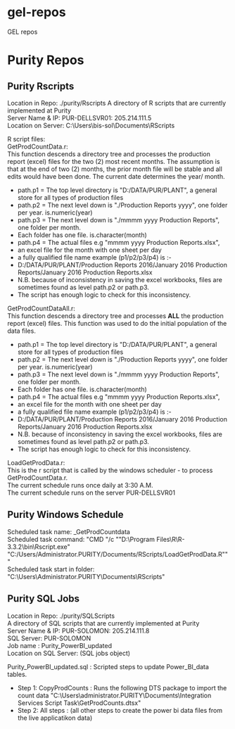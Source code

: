# gel-repos  
GEL repos  

# Purity Repos  

## Purity Rscripts  

Location in Repo:  ./purity/Rscripts
A directory of R scripts that are currently implemented at Purity  
Server Name & IP: PUR-DELLSVR01: 205.214.111.5  
Location on Server: C:\Users\bis-sol\Documents\RScripts  

R script files:  
GetProdCountData.r:  
This function descends a directory tree and processes the production report (excel) files for the two (2) most recent months. 
The assumption is that at the end of two (2) months, the prior month file will be stable and all edits would have been done. 
The current date determines the year/ month.  
* path.p1 = The top level directory is "D:/DATA/PUR/PLANT", a general store for all types of production files
* path.p2 = The next level down is "./Production Reports yyyy", one folder per year. is.numeric(year)
* path.p3 = The next level down is "./mmmm yyyy Production Reports", one folder per month. 
* Each folder has one file. is.character(month)
* path.p4 = The actual files e.g "mmmm yyyy Production Reports.xlsx", 
* an excel file for the month with one sheet per day
* a fully qualified file name example (p1/p2/p3/p4) is :- 
* D:/DATA/PUR/PLANT/Production Reports 2016/January 2016 Production Reports/January 2016 Production Reports.xlsx
* N.B. because of inconsistency in saving the excel workbooks, files are sometimes found as level path.p2 or path.p3.
* The script has enough logic to check for this inconsistency. 

GetProdCountDataAll.r:  
This function descends a directory tree and processes **ALL** the production report (excel) files. 
This function was used to do the initial population of the data files.  
* path.p1 = The top level directory is "D:/DATA/PUR/PLANT", a general store for all types of production files
* path.p2 = The next level down is "./Production Reports yyyy", one folder per year. is.numeric(year)
* path.p3 = The next level down is "./mmmm yyyy Production Reports", one folder per month. 
* Each folder has one file. is.character(month)
* path.p4 = The actual files e.g "mmmm yyyy Production Reports.xlsx", 
* an excel file for the month with one sheet per day
* a fully qualified file name example (p1/p2/p3/p4) is :- 
* D:/DATA/PUR/PLANT/Production Reports 2016/January 2016 Production Reports/January 2016 Production Reports.xlsx
* N.B. because of inconsistency in saving the excel workbooks, files are sometimes found as level path.p2 or path.p3.
* The script has enough logic to check for this inconsistency. 

LoadGetProdData.r:  
This is the r script that is called by the windows scheduler - to process GetProdCountData.r.  
The current schedule runs once daily at 3:30 A.M.  
The current schedule runs on the server PUR-DELLSVR01  

## Purity Windows Schedule  

Scheduled task name: _GetProdCountdata  
Scheduled task command: "CMD "/c  ""D:\Program Files\R\R-3.3.2\bin\Rscript.exe" "C:/Users/Administrator.PURITY/Documents/RScripts/LoadGetProdData.R"""  
Scheduled task start in folder: "C:\Users\Administrator.PURITY\Documents\RScripts"

## Purity SQL Jobs
Location in Repo:  ./purity/SQLScripts  
A directory of SQL scripts that are currently implemented at Purity  
Server Name & IP: PUR-SOLOMON: 205.214.111.8  
SQL Server: PUR-SOLOMON  
Job name : Purity_PowerBI_updated  
Location on SQL Server: (SQL jobs object)  

Purity_PowerBI_updated.sql : Scripted steps to update Power_BI_data tables.  
* Step 1: CopyProdCounts : Runs the following DTS package to import the count data "C:\Users\administrator.PURITY\Documents\Integration Services Script Task\GetProdCounts.dtsx"  
* Step 2: All steps : (all other steps to create the power bi data files from the live applicatikon data)


